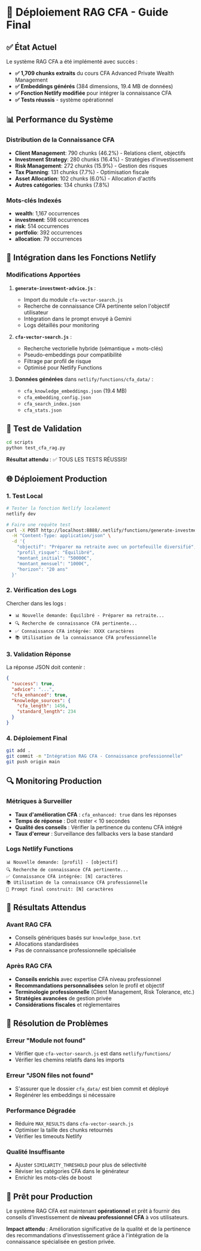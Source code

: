 # 🚀 Déploiement RAG CFA - Guide Final

## ✅ État Actuel

Le système RAG CFA a été implémenté avec succès :

- **✅ 1,709 chunks extraits** du cours CFA Advanced Private Wealth Management
- **✅ Embeddings générés** (384 dimensions, 19.4 MB de données)
- **✅ Fonction Netlify modifiée** pour intégrer la connaissance CFA
- **✅ Tests réussis** - système opérationnel

## 📊 Performance du Système

### Distribution de la Connaissance CFA
- **Client Management**: 790 chunks (46.2%) - Relations client, objectifs
- **Investment Strategy**: 280 chunks (16.4%) - Stratégies d'investissement
- **Risk Management**: 272 chunks (15.9%) - Gestion des risques
- **Tax Planning**: 131 chunks (7.7%) - Optimisation fiscale
- **Asset Allocation**: 102 chunks (6.0%) - Allocation d'actifs
- **Autres catégories**: 134 chunks (7.8%)

### Mots-clés Indexés
- **wealth**: 1,167 occurrences
- **investment**: 598 occurrences  
- **risk**: 514 occurrences
- **portfolio**: 392 occurrences
- **allocation**: 79 occurrences

## 🔗 Intégration dans les Fonctions Netlify

### Modifications Apportées

1. **`generate-investment-advice.js`** : 
   - Import du module `cfa-vector-search.js`
   - Recherche de connaissance CFA pertinente selon l'objectif utilisateur
   - Intégration dans le prompt envoyé à Gemini
   - Logs détaillés pour monitoring

2. **`cfa-vector-search.js`** :
   - Recherche vectorielle hybride (sémantique + mots-clés)
   - Pseudo-embeddings pour compatibilité
   - Filtrage par profil de risque
   - Optimisé pour Netlify Functions

3. **Données générées** dans `netlify/functions/cfa_data/` :
   - `cfa_knowledge_embeddings.json` (19.4 MB)
   - `cfa_embedding_config.json`
   - `cfa_search_index.json` 
   - `cfa_stats.json`

## 🧪 Test de Validation

```bash
cd scripts
python test_cfa_rag.py
```

**Résultat attendu** : ✅ TOUS LES TESTS RÉUSSIS!

## 🌐 Déploiement Production

### 1. Test Local
```bash
# Tester la fonction Netlify localement
netlify dev

# Faire une requête test
curl -X POST http://localhost:8888/.netlify/functions/generate-investment-advice \
  -H "Content-Type: application/json" \
  -d '{
    "objectif": "Préparer ma retraite avec un portefeuille diversifié",
    "profil_risque": "Équilibré", 
    "montant_initial": "50000€",
    "montant_mensuel": "1000€",
    "horizon": "20 ans"
  }'
```

### 2. Vérification des Logs
Chercher dans les logs :
- `📊 Nouvelle demande: Équilibré - Préparer ma retraite...`
- `🔍 Recherche de connaissance CFA pertinente...`
- `✅ Connaissance CFA intégrée: XXXX caractères`
- `📚 Utilisation de la connaissance CFA professionnelle`

### 3. Validation Réponse
La réponse JSON doit contenir :
```json
{
  "success": true,
  "advice": "...",
  "cfa_enhanced": true,
  "knowledge_sources": {
    "cfa_length": 1456,
    "standard_length": 234
  }
}
```

### 4. Déploiement Final
```bash
git add .
git commit -m "Intégration RAG CFA - Connaissance professionnelle"
git push origin main
```

## 🔍 Monitoring Production

### Métriques à Surveiller
- **Taux d'amélioration CFA** : `cfa_enhanced: true` dans les réponses
- **Temps de réponse** : Doit rester < 10 secondes
- **Qualité des conseils** : Vérifier la pertinence du contenu CFA intégré
- **Taux d'erreur** : Surveillance des fallbacks vers la base standard

### Logs Netlify Functions
```
📊 Nouvelle demande: [profil] - [objectif]
🔍 Recherche de connaissance CFA pertinente...
✅ Connaissance CFA intégrée: [N] caractères
📚 Utilisation de la connaissance CFA professionnelle
📝 Prompt final construit: [N] caractères
```

## 🎯 Résultats Attendus

### Avant RAG CFA
- Conseils génériques basés sur `knowledge_base.txt`
- Allocations standardisées
- Pas de connaissance professionnelle spécialisée

### Après RAG CFA
- **Conseils enrichis** avec expertise CFA niveau professionnel
- **Recommandations personnalisées** selon le profil et objectif
- **Terminologie professionnelle** (Client Management, Risk Tolerance, etc.)
- **Stratégies avancées** de gestion privée
- **Considérations fiscales** et réglementaires

## 🔧 Résolution de Problèmes

### Erreur "Module not found"
- Vérifier que `cfa-vector-search.js` est dans `netlify/functions/`
- Vérifier les chemins relatifs dans les imports

### Erreur "JSON files not found" 
- S'assurer que le dossier `cfa_data/` est bien commit et déployé
- Regénérer les embeddings si nécessaire

### Performance Dégradée
- Réduire `MAX_RESULTS` dans `cfa-vector-search.js`
- Optimiser la taille des chunks retournés
- Vérifier les timeouts Netlify

### Qualité Insuffisante
- Ajuster `SIMILARITY_THRESHOLD` pour plus de sélectivité
- Réviser les catégories CFA dans le générateur
- Enrichir les mots-clés de boost

## 🚀 Prêt pour Production

Le système RAG CFA est maintenant **opérationnel** et prêt à fournir des conseils d'investissement de **niveau professionnel CFA** à vos utilisateurs.

**Impact attendu** : Amélioration significative de la qualité et de la pertinence des recommandations d'investissement grâce à l'intégration de la connaissance spécialisée en gestion privée.
